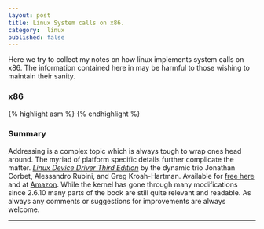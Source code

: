 ```yaml
---
layout: post
title: Linux System calls on x86.
category:  linux
published: false
---
```


Here we try to collect my notes on how linux implements system calls
on x86. The information contained here in may be harmful to those
wishing to maintain their sanity.



### x86
{% highlight asm %}
{% endhighlight %}

### Summary

Addressing is a complex topic which is always tough to wrap ones head
around. The myriad of platform specific details further complicate the
matter.
  [_Linux Device Driver Third Edition_][ldd-free] by the
dynamic trio Jonathan Corbet, Alessandro Rubini, and Greg
Kroah-Hartman. Available for [free here][ldd-free] and at
[Amazon][ldd-book]. While the kernel has gone through many
modifications since 2.6.10 many parts of the book are still quite
relevant and readable. As always any comments or suggestions for
improvements are always welcome.


---
[unix-poll]: http://unixhelp.ed.ac.uk/CGI/man-cgi?poll+2
[ldd-book]: http://www.amazon.com/gp/product/0596005903/ref=as_li_tl?ie=UTF8&camp=1789&creative=9325&creativeASIN=0596005903&linkCode=as2&tag=persblog073-20
[ldd-free]: http://lwn.net/Kernel/LDD3/
[named-pipe]: http://www.linuxjournal.com/article/2156?page=0,1
[inotify]: http://man7.org/linux/man-pages/man7/inotify.7.html

